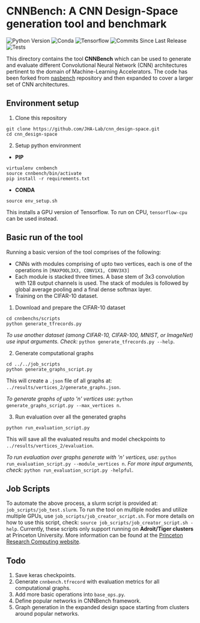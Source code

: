 # CNNBench: A CNN Design-Space generation tool and benchmark

![Python Version](https://img.shields.io/badge/python-v3.8-blue)
![Conda](https://img.shields.io/badge/conda%7Cconda--forge-v4.8.3-blue)
![Tensorflow](https://img.shields.io/badge/tensorflow--gpu-v2.2-orange)
![Commits Since Last Release](https://img.shields.io/github/commits-since/JHA-Lab/cnn_design-space/v0.1/main)
![Tests](https://img.shields.io/badge/tests-passing-brightgreen)
<!-- ![Hits](https://hits.seeyoufarm.com/api/count/incr/badge.svg?url=https%3A%2F%2Fgithub.com%2FJHA-Lab%2Fcnn_design-space&count_bg=%23FFC401&title_bg=%23555555&icon=&icon_color=%23E7E7E7&title=hits&edge_flat=false) -->

This directory contains the tool **CNNBench** which can be used to generate and evaluate different Convolutional Neural Network (CNN) architectures pertinent to the domain of Machine-Learning Accelerators. 
The code has been forked from [nasbench](https://github.com/google-research/nasbench) repository and then expanded to cover a larger set of CNN architectures.

## Environment setup

1. Clone this repository
```
git clone https://github.com/JHA-Lab/cnn_design-space.git
cd cnn_design-space
```
2. Setup python environment  
* **PIP**
```
virtualenv cnnbench
source cnnbench/bin/activate
pip install -r requirements.txt
```  
* **CONDA**
```
source env_setup.sh
```
This installs a GPU version of Tensorflow. To run on CPU, `tensorflow-cpu` can be used instead.

## Basic run of the tool

Running a basic version of the tool comprises of the following:
* CNNs with modules comprising of upto two vertices, each is one of the operations in `[MAXPOOL3X3, CONV1X1, CONV3X3]`
* Each module is stacked three times. A base stem of 3x3 convolution with 128 output channels is used. 
The stack of modules is followed by global average pooling and a final dense softmax layer.
* Training on the CIFAR-10 dataset.

1. Download and prepare the CIFAR-10 dataset
```
cd cnnbenchs/scripts
python generate_tfrecords.py
```

_To use another dataset (among CIFAR-10, CIFAR-100, MNIST, or ImageNet) use input arguments. Check:_ `python generate_tfrecords.py --help`.

2. Generate computational graphs
```
cd ../../job_scripts
python generate_graphs_script.py
```
This will create a `.json` file of all graphs at: `../results/vertices_2/generate_graphs.json`.

_To generate graphs of upto 'n' vertices use:_ `python generate_graphs_script.py --max_vertices n`.

3. Run evaluation over all the generated graphs
```
python run_evaluation_script.py
```
This will save all the evaluated results and model checkpoints to `../results/vertices_2/evaluation`.

_To run evaluation over graphs generate with 'n' vertices, use:_ `python run_evaluation_script.py --module_vertices n`. _For more input arguments, check:_ `python run_evaluation_script.py -helpful`.

## Job Scripts

To automate the above process, a slurm script is provided at: `job_scripts/job_test.slurm`. To run the tool on multiple nodes and utilize multiple GPUs, use `job_scripts/job_creator_script.sh`. 
For more details on how to use this script, check: `source job_scripts/job_creator_script.sh -help`. Currently, these scripts only support running on **Adroit/Tiger clusters** at Princeton University. 
More information can be found at the [Princeton Research Computing website](https://researchcomputing.princeton.edu/systems-and-services/available-systems).

## Todo

1. Save keras checkpoints.
2. Generate `cnnbench.tfrecord` with evaluation metrics for all computational graphs.
3. Add more basic operations into `base_ops.py`.
4. Define popular networks in CNNBench framework.
5. Graph generation in the expanded design space starting from clusters around popular networks.
